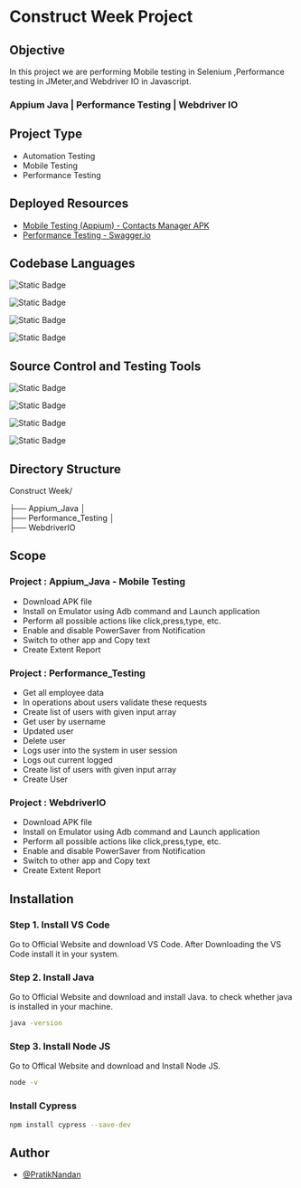 
# Construct Week Project

## Objective


In this project we are performing Mobile testing in Selenium ,Performance testing in JMeter,and Webdriver IO in Javascript.

### Appium Java | Performance Testing | Webdriver IO

## Project Type

- Automation Testing
- Mobile Testing
- Performance Testing

## Deployed Resources
- [Mobile Testing (Appium) - Contacts Manager APK](https://github.com/appium-boneyard/sample-code/blob/master/sample-code/apps/ContactManager/ContactManager.apk)
- [Performance Testing - Swagger.io](https://petstore.swagger.io/#/)

## Codebase Languages 

![Static Badge](https://img.shields.io/badge/Java-17202C)

![Static Badge](https://img.shields.io/badge/Javascript-17202C)

![Static Badge](https://img.shields.io/badge/HTML-17202C)

![Static Badge](https://img.shields.io/badge/CSS-17202C)


## Source Control and Testing Tools 

![Static Badge](https://img.shields.io/badge/Selenium-17202C)

![Static Badge](https://img.shields.io/badge/Cypress-17202C)

![Static Badge](https://img.shields.io/badge/Github-17202C)

![Static Badge](https://img.shields.io/badge/Gitbash-17202C)


## Directory Structure

Construct Week/

├── Appium_Java
│   
├── Performance_Testing
│   
├── WebdriverIO


## Scope

### Project : Appium_Java - Mobile Testing

- Download APK file	
- Install on Emulator using Adb command and Launch application
- Perform all possible actions like click,press,type, etc. 	
- Enable and disable PowerSaver from Notification 	
- Switch to other app and Copy text
- Create Extent Report	

### Project : Performance_Testing

- Get all employee data	
- In operations about users validate these requests
- Create list of users with given input array
- Get user by username
- Updated user
- Delete user
- Logs user into the system in user session
- Logs out current logged
- Create list of users with given input array
- Create User 

### Project : WebdriverIO

- Download APK file	
- Install on Emulator using Adb command and Launch application
- Perform all possible actions like click,press,type, etc. 	
- Enable and disable PowerSaver from Notification 	
- Switch to other app and Copy text
- Create Extent Report


## Installation

### Step 1. Install VS Code

Go to Official Website and download VS Code. After Downloading the VS Code install it in your system.

### Step 2. Install Java
Go to Official Website and download and install Java. to check whether java is installed in your machine.
```bash
java -version

```


### Step 3. Install Node JS

Go to Offical Website and download and Install Node JS.

```bash
node -v
```

### Install Cypress

```bash
npm install cypress --save-dev
```




## Author

- [@PratikNandan](https://github.com/PratikNandan)

















